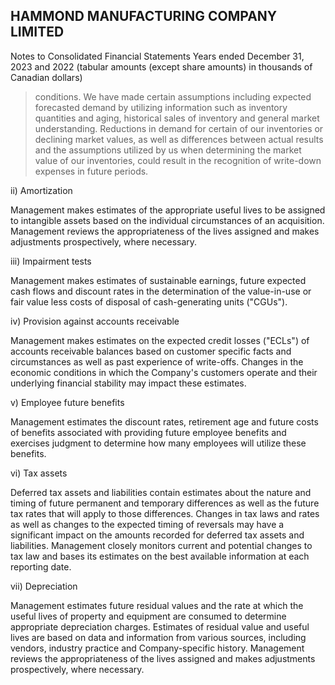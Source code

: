 ## HAMMOND MANUFACTURING COMPANY LIMITED

Notes to Consolidated Financial Statements Years ended December 31, 2023 and 2022 (tabular amounts (except share amounts) in thousands of Canadian dollars)

> conditions. We have made certain assumptions including expected forecasted demand by utilizing information such as inventory quantities and aging, historical sales of inventory and general market understanding. Reductions in demand for certain of our inventories or declining market values, as well as differences between actual results and the assumptions utilized by us when determining the market value of our inventories, could result in the recognition of write-down expenses in future periods.

ii) Amortization

Management makes estimates of the appropriate useful lives to be assigned to intangible assets based on the individual circumstances of an acquisition. Management reviews the appropriateness of the lives assigned and makes adjustments prospectively, where necessary.

iii) Impairment tests

Management makes estimates of sustainable earnings, future expected cash flows and discount rates in the determination of the value-in-use or fair value less costs of disposal of cash-generating units ("CGUs").

iv) Provision against accounts receivable

Management makes estimates on the expected credit losses ("ECLs") of accounts receivable balances based on customer specific facts and circumstances as well as past experience of write-offs. Changes in the economic conditions in which the Company's customers operate and their underlying financial stability may impact these estimates.

v) Employee future benefits

Management estimates the discount rates, retirement age and future costs of benefits associated with providing future employee benefits and exercises judgment to determine how many employees will utilize these benefits.

vi) Tax assets

Deferred tax assets and liabilities contain estimates about the nature and timing of future permanent and temporary differences as well as the future tax rates that will apply to those differences. Changes in tax laws and rates as well as changes to the expected timing of reversals may have a significant impact on the amounts recorded for deferred tax assets and liabilities. Management closely monitors current and potential changes to tax law and bases its estimates on the best available information at each reporting date.

vii) Depreciation

Management estimates future residual values and the rate at which the useful lives of property and equipment are consumed to determine appropriate depreciation charges. Estimates of residual value and useful lives are based on data and information from various sources, including vendors, industry practice and Company-specific history. Management reviews the appropriateness of the lives assigned and makes adjustments prospectively, where necessary.